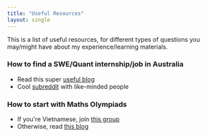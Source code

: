 ```yaml
---
title: "Useful Resources"
layout: single
---
```


This is a list of useful resources, for different types of questions you may/might have about my experience/learning materials.

### How to find a SWE/Quant internship/job in Australia

- Read this super [useful blog](https://www.saikumarmk.com/guide-to-tech-faq/)
- Cool [subreddit](https://www.reddit.com/r/cscareerquestionsOCE/) with like-minded people

### How to start with Maths Olympiads

- If you're Vietnamese, join [this group](https://www.facebook.com/groups/vmo.tst)
- Otherwise, read [this blog](https://web.evanchen.cc/olympiad.html)